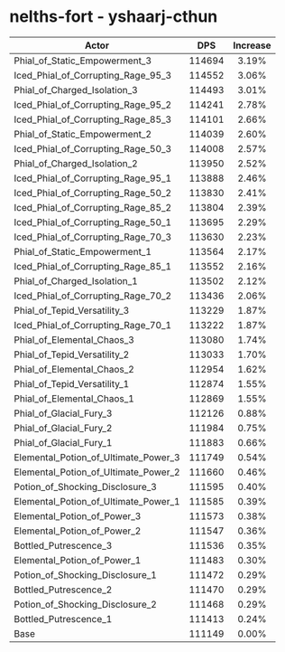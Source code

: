 # nelths-fort - yshaarj-cthun
| Actor | DPS | Increase |
|---|:---:|:---:|
|Phial_of_Static_Empowerment_3|114694|3.19%|
|Iced_Phial_of_Corrupting_Rage_95_3|114552|3.06%|
|Phial_of_Charged_Isolation_3|114493|3.01%|
|Iced_Phial_of_Corrupting_Rage_95_2|114241|2.78%|
|Iced_Phial_of_Corrupting_Rage_85_3|114101|2.66%|
|Phial_of_Static_Empowerment_2|114039|2.60%|
|Iced_Phial_of_Corrupting_Rage_50_3|114008|2.57%|
|Phial_of_Charged_Isolation_2|113950|2.52%|
|Iced_Phial_of_Corrupting_Rage_95_1|113888|2.46%|
|Iced_Phial_of_Corrupting_Rage_50_2|113830|2.41%|
|Iced_Phial_of_Corrupting_Rage_85_2|113804|2.39%|
|Iced_Phial_of_Corrupting_Rage_50_1|113695|2.29%|
|Iced_Phial_of_Corrupting_Rage_70_3|113630|2.23%|
|Phial_of_Static_Empowerment_1|113564|2.17%|
|Iced_Phial_of_Corrupting_Rage_85_1|113552|2.16%|
|Phial_of_Charged_Isolation_1|113502|2.12%|
|Iced_Phial_of_Corrupting_Rage_70_2|113436|2.06%|
|Phial_of_Tepid_Versatility_3|113229|1.87%|
|Iced_Phial_of_Corrupting_Rage_70_1|113222|1.87%|
|Phial_of_Elemental_Chaos_3|113080|1.74%|
|Phial_of_Tepid_Versatility_2|113033|1.70%|
|Phial_of_Elemental_Chaos_2|112954|1.62%|
|Phial_of_Tepid_Versatility_1|112874|1.55%|
|Phial_of_Elemental_Chaos_1|112869|1.55%|
|Phial_of_Glacial_Fury_3|112126|0.88%|
|Phial_of_Glacial_Fury_2|111984|0.75%|
|Phial_of_Glacial_Fury_1|111883|0.66%|
|Elemental_Potion_of_Ultimate_Power_3|111749|0.54%|
|Elemental_Potion_of_Ultimate_Power_2|111660|0.46%|
|Potion_of_Shocking_Disclosure_3|111595|0.40%|
|Elemental_Potion_of_Ultimate_Power_1|111585|0.39%|
|Elemental_Potion_of_Power_3|111573|0.38%|
|Elemental_Potion_of_Power_2|111547|0.36%|
|Bottled_Putrescence_3|111536|0.35%|
|Elemental_Potion_of_Power_1|111483|0.30%|
|Potion_of_Shocking_Disclosure_1|111472|0.29%|
|Bottled_Putrescence_2|111470|0.29%|
|Potion_of_Shocking_Disclosure_2|111468|0.29%|
|Bottled_Putrescence_1|111413|0.24%|
|Base|111149|0.00%|
